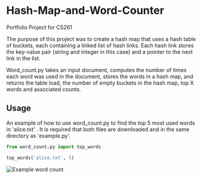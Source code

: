 # Hash-Map-and-Word-Counter

Portfolio Project for CS261

The purpose of this project was to create a hash map that uses a hash table of buckets, each containing a linked list of hash links. Each hash link stores the key-value pair (string and integer in this case) and a pointer to the next link in the list. 

Word_count.py takes an input document, computes the number of times each word was used in the document, stores the words in a hash map, and returns the table load, the number of empty buckets in the hash map, top X words and associated counts.

## Usage

An example of how to use word_count.py to find the top 5 most used words in 'alice.txt' . It is required that both files are downloaded and in the same directory as 'example.py'.

```python
from word_count.py import top_words

top_words('alice.txt', 5)
```

![Example word count](https://i.imgur.com/AZL8dLi.png)
